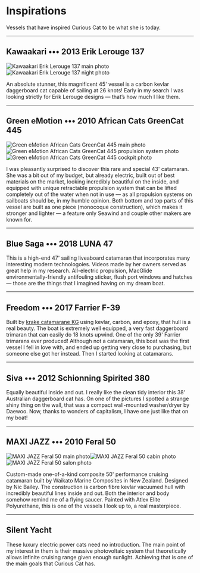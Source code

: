 # Inspirations

Vessels that have inspired Curious Cat to be what she is today.


---

## Kawaakari ••• 2013 Erik Lerouge 137

![Kawaakari Erik Lerouge 137 main photo](../assets/inspirations/kawaakari-erik-lerouge-137/kawaakari-erik-lerouge-137-main.jpg)![Kawaakari Erik Lerouge 137 night photo](../assets/inspirations/kawaakari-erik-lerouge-137/kawaakari-erik-lerouge-137-at-night.jpg)

An absolute stunner, this magnificent 45' vessel is a carbon kevlar daggerboard cat capable of sailing at 26 knots!  Early in my search I was looking strictly for Erik Lerouge designs — that’s how much I like them.

---


## Green eMotion ••• 2010 African Cats GreenCat 445

![Green eMotion African Cats GreenCat 445 main photo](../assets/inspirations/green-emotion-african-cats-greencat-445/green-emotion-african-cats-greencat-445-main.jpg)![Green eMotion African Cats GreenCat 445 propulsion system photo](../assets/inspirations/green-emotion-african-cats-greencat-445/green-emotion-african-cats-greencat-445-propulsion-system.jpg)![Green eMotion African Cats GreenCat 445 cockpit photo](../assets/inspirations/green-emotion-african-cats-greencat-445/green-emotion-african-cats-greencat-445-cockpit.jpg)

I was pleasantly surprised to discover this rare and special 43' catamaran.  She was a bit out of my budget, but already electric, built out of best materials on the market, looking incredibly beautiful on the inside, and equipped with unique retractable propulsion system that can be lifted completely out of the water when not in use — as all propulsion systems on sailboats should be, in my humble opinion.  Both bottom and top parts of this vessel are built as one piece (monocoque construction), which makes it stronger and lighter — a feature only Seawind and couple other makers are known for.

---


## Blue Saga ••• 2018 LUNA 47

This is a high-end 47' sailing liveaboard catamaran that incorporates many interesting modern technologoies.  Videos made by her owners served as great help in my research.  All-electric propulsion, MacGlide environmentally-friendly antifouling sticker, flush port windows and hatches — those are the things that I imagined having on my dream boat.

---


## Freedom ••• 2017 Farrier F-39

Built by [krake catamarane KG](http://www.krake-technology.de) using kevlar, carbon, and epoxy, that hull is a real beauty.  The boat is extremely well equipped, a very fast daggerboard trimaran that can easily do 18 knots upwind.  One of the only 39' Farrier trimarans ever produced!
Although not a catamaran, this boat was the first vessel I fell in love with, and ended up getting very close to purchasing, but someone else got her instead.  Then I started looking at catamarans.

---


## Siva ••• 2012 Schionning Spirited 380

Equally beautiful inside and out.  I really like the clean tidy interior this 38' Australian daggerboard cat has.
On one of the pictures I spotted a strange shiny thing on the wall, that was a compact wall-mounted washer/dryer by Daewoo.  Now, thanks to wonders of capitalism, I have one just like that on my boat!

---


## MAXI JAZZ ••• 2010 Feral 50

![MAXI JAZZ Feral 50 main photo](../assets/inspirations/maxi-jazz-feral-50/maxi-jazz-feral-50-main.jpg)![MAXI JAZZ Feral 50 cabin photo](../assets/inspirations/maxi-jazz-feral-50/maxi-jazz-feral-50-cabin.jpg)![MAXI JAZZ Feral 50 salon photo](../assets/inspirations/maxi-jazz-feral-50/maxi-jazz-feral-50-salon.jpg)

Custom-made one-of-a-kind composite 50' performance cruising catamaran built by Waikato Marine Composites in New Zealand.
Designed by Nic Bailey.  The construction is carbon fibre kevlar vacuumed hull with incredibly beautiful lines inside and out.  Both the interior and body somehow remind me of a flying saucer.  Painted with Atlex Elite Polyurethane, this is one of the vessels I look up to, a real masterpiece.

---


## Silent Yacht

These luxury electric power cats need no introduction.  The main point of my interest in them is their massive photovoltaic system that theoretically allows infinite cruising range given enough sunlight.  Achieving that is one of the main goals that Curious Cat has.

